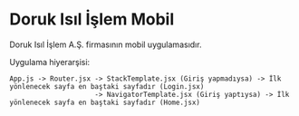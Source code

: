 # Doruk Isıl İşlem Mobil

Doruk Isıl İşlem A.Ş. firmasının mobil uygulamasıdır.

Uygulama hiyerarşisi:

```
App.js -> Router.jsx -> StackTemplate.jsx (Giriş yapmadıysa) -> İlk yönlenecek sayfa en baştaki sayfadır (Login.jsx)
                     -> NavigatorTemplate.jsx (Giriş yaptıysa) -> İlk yönlenecek sayfa en baştaki sayfadır (Home.jsx)
```
